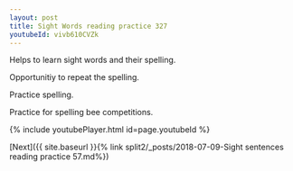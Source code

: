 ```yaml
---
layout: post
title: Sight Words reading practice 327
youtubeId: vivb610CVZk
---
```

 
 
Helps to learn sight words and their spelling.

Opportunitiy to repeat the spelling. 

Practice spelling. 
 
Practice for spelling bee competitions. 
 
{% include youtubePlayer.html id=page.youtubeId %}
 
 

[Next]({{ site.baseurl }}{% link  split2/_posts/2018-07-09-Sight sentences reading practice 57.md%})
 
